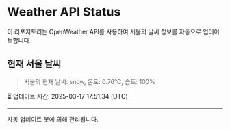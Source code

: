 
# Weather API Status

이 리포지토리는 OpenWeather API를 사용하여 서울의 날씨 정보를 자동으로 업데이트합니다.

## 현재 서울 날씨
> 서울의 현재 날씨: snow, 온도: 0.76°C, 습도: 100%

⏳ 업데이트 시간: 2025-03-17 17:51:34 (UTC)

---
자동 업데이트 봇에 의해 관리됩니다.
